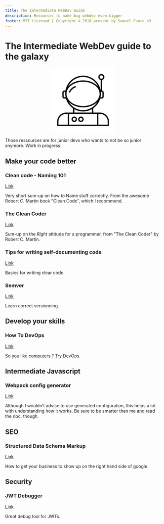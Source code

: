 ```yaml
---
title: The Intermediate WebDev Guide
description: Resources to make big webdev even bigger
footer: MIT Licensed | Copyright © 2018-present by Samuel Faure <3
---
```


# The Intermediate WebDev guide to the galaxy

<div style="text-align:center"><img style="width: 15em;" src="/images/astronaut.svg"/></div>

Those ressources are for junior devs who wants to not be so junior anymore.
Work in progress.

## Make your code better

### Clean code - Naming 101

[Link](https://github.com/ftopia/spawncamping-octo-tyrion/blob/master/clean_code/c02_meaningful_names/README.md)

Very short sum-up on how to Name stuff correctly. From the awesome Robert C. Martin book "Clean Code", which I recommend.

### The Clean Coder

[Link](https://gaston.life/books/clean-coder/)

Sum-up on the _Right_ attitude for a programmer, from "The Clean Coder" by Robert C. Martin.

### Tips for writing self-documenting code

[Link](https://link.medium.com/PKQxXLu5L0)

Basics for writing clear code.

### Semver

[Link](https://semver.org/)

Learn correct versionning.

## Develop your skills

### How To DevOps

[Link](https://github.com/Tikam02/DevOps-Guide)

So you like computers ? Try DevOps.

## Intermediate Javascript

### Webpack config generator

[Link](https://webpack.jakoblind.no/)

Although I wouldn't advise to use generated configuration, this helps a lot with understanding how it works.
Be sure to be smarter than me and read the doc, though.

## SEO

### Structured Data Schema Markup

[Link](https://neumarkets.com/structured-data-schema-markup/)

How to get your business to show up on the right hand side of google.

## Security

### JWT Debugger

[Link](https://jwt.io/#debugger)

Great debug tool for JWTs.
